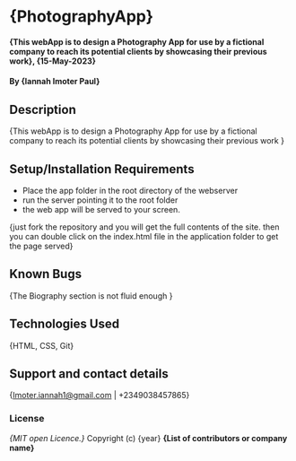 # {PhotographyApp}
#### {This webApp is to design a Photography App for use by a fictional company to reach its potential clients by showcasing their previous work}, {15-May-2023}
#### By **{Iannah Imoter Paul}**
## Description
{This webApp is to design a Photography App for use by a fictional company to reach its potential clients by showcasing their previous work }
## Setup/Installation Requirements
* Place the app folder in the root directory of the webserver
* run the server pointing it to the root folder
* the web app will be served to your screen.

{just fork the repository and you will get the full contents of the site. 
then you can double click on the index.html file in the application folder to get the page served}
## Known Bugs
{The Biography section is not fluid enough }
## Technologies Used
{HTML, CSS, Git}
## Support and contact details
{Imoter.iannah1@gmail.com | +2349038457865}
### License
*{MIT open Licence.}*
Copyright (c) {year} **{List of contributors or company name}**